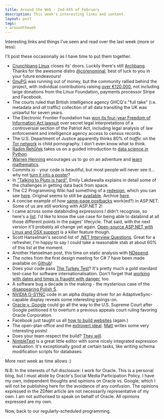 ```yaml
---
title: Around the Web - 2nd-6th of February
description: This week's interesting links and content.
layout: post
tags:
- aroundtheweb
---
```


Interesting links and things I've seen and read over the last week (more or less):

I'll post these occasionally as I have time to put them together.

* [Crunchbang Linux][crunchbanglinux] closes its' doors. Luckily there's still [Archbang][archbanglinux]. Thanks for the awesome distro [@corenominal][core-nominal], best of luck to you in your future endeavours!
* [GnuPG][gnupg-donations] was running out of money, but the community rallied behind the project, with individual contributions raising [over €120,000][gnupg-donations-after], not including large donations from the Linux Foundation, payments processor Stripe and Facebook.
* The courts ruled that British intelligence agency GHCQ's "full take" (i.e. metadata and *all* traffic) collection of all data transiting the UK was unlawful for seven years.
* The Electronic Frontier Foundation has [won its four-year Freedom of Information Act lawsuit][eff-legal-basis-for-spying] over secret legal interpretations of a controversial section of the Patriot Act, including legal analysis of law enforcement and intelligence agency access to census records.
* The U.S. Department of Justice apparently thinks 80% of *traffic* on the [Tor network][doj-tor-traffic] is child pornography. I don't even know what to think.
* [Radim Řehůřek][radim] takes us on a guided introduction to [data science in Python][python-data-science].
* [Warren Henning][warren-henning] encourages us to go on an adventure and [learn mathematics][adventures-in-mathematics].
* Commits.io - your code is beautiful, but most people will never see it... why not [turn it into a poster][commits-io]?
* In ["Talking to Pluto is hard"][talking-to-pluto], Emily Lakdawalla explains in detail some of the challenges in getting data back from space.
* The C2 Programming Wiki had something of a [redesign][c2-redesign], which you can see [here][c2-new]. Original seems to still be [available][c2-original]. Archive [here][c2-archive].
* A concise example of how [same-page postbacks][aspnet-postback] work(ed?) in ASP.NET. Some of us are still working with ASP.NET 2!
* I came across some databinding expressions I didn't recognise, so here's a [list][aspnet-databinding]. I'd like to know the use case for being able to databind at all those different points in the pages' lifecycle. That said, with the next version it'll probably all change yet again. [Open-source ASP.NET with Linux and OSX support][aspnet-five-on-docker] is a killer feature though.
* Scott Hanselman's second list of [.NET Interview Questions][dotnet-interviewquestions]. Great for a refresher, I'm happy to say I could take a reasonable stab at about 60% of this list at the moment.
* Another Hanselman post, this time on static analysis with [NDepend][hanselman-ndepend].
* The notes from the first design meeting for C# 7 have been made available on [Github][c-sharp-design-notes]! 
* Does your code pass [The Turkey Test][turkey-test]? It's pretty much a gold standard test-case for software internationalisation. Don't forget that [working with dates and times is fraught with danger][nodatime-blog], too.
* A software bug a decade in the making - the mysterious case of the [disappearing Polish Ś][polish-s-bug].
* [NVIDIA G-SYNC][nvidia-gsync] code in an alpha display driver for an AdaptiveSync-capable display reveals some interesting goings-on.
* [Oracle v. Google][oracle-v-google] could go all the way to the U.S. Supreme Court after Google petitioned it to overturn a previous appeals court ruling favoring Oracle Corporation.
* Facebook just taught us all [how to build websites][facebook] (again.)
* The open-plan office and the [extrovert ideal][extroverts]. [Matt][matt-blodgett] writes some very interesting posts!
* Does your team respect the build? [They will][siren-of-shame].
* [NimbleText][nimble] is a great little editor with some nicely integrated expression evaluation. It's exceptionally good at certain tasks, like writing schema modification scripts for databases.

More next week as time allows :)

N.B: In the interests of full disclosure: I work for Oracle. This is a personal blog, but I must abide by Oracle's Social Media Participation Policy. I have my own, independent thoughts and opinions on Oracle vs. Google; which I will not be publishing here for the avoidance of any confusion. The opinions expressed in the ZDNet article are not necessarily representative of my own. I am not authorised to speak on behalf of Oracle. All opinions expressed are my own.

Now, back to our regularly-scheduled programming.

[facebook]: https://medium.com/@ericflo/facebook-just-taught-us-all-how-to-build-websites-51f1e7e996f2
[extroverts]: http://www.mattblodgett.com/2015/02/the-open-plan-office-and-extrovert-ideal.html
[siren-of-shame]: http://www.sirenofshame.com/
[crunchbanglinux]: http://crunchbang.org/forums/viewtopic.php?id=38916
[archbanglinux]: http://wiki.archbang.org/index.php?title=Main_Page
[core-nominal]: https://twitter.com/corenominal
[python-data-science]: http://radimrehurek.com/data_science_python/
[radim]: https://twitter.com/radimrehurek
[gnupg-donations]: http://www.propublica.org/article/the-worlds-email-encryption-software-relies-on-one-guy-who-is-going-broke
[gnupg-donations-after]: https://www.gnupg.org
[mass-surveillance-unlawful]: http://www.theguardian.com/uk-news/2015/feb/06/gchq-mass-internet-surveillance-unlawful-court-nsa
[warren-henning]: https://medium.com/@warrenhenning
[adventures-in-mathematics]: https://medium.com/@warrenhenning/a-software-engineers-adventures-in-learning-mathematics-62140c59e5c
[commits-io]: https://commits.io/#
[talking-to-pluto]: http://www.planetary.org/blogs/emily-lakdawalla/2015/01300800-talking-to-pluto-is-hard.html
[aspnet-postback]: http://www.evagoras.com/2011/02/10/how-postback-works-in-asp-net/
[dotnet-interviewquestions]: http://www.hanselman.com/blog/WhatGreatNETDevelopersOughtToKnowMoreNETInterviewQuestions.aspx
[turkey-test]: http://www.moserware.com/2008/02/does-your-code-pass-turkey-test.html
[nodatime-blog]: http://blog.nodatime.org/2011/08/what-wrong-with-datetime-anyway.html
[polish-s-bug]: https://medium.com/medium-eng/the-curious-case-of-disappearing-polish-s-fa398313d4df
[nvidia-gsync]: http://mobile.slashdot.org/comments.pl?sid=6890701&cid=48966895
[oracle-v-google]: http://www.zdnet.com/article/oracle-v-google-could-end-up-in-the-u-s-supreme-court/#ftag=RSSbaffb68
[matt-blodgett]: http://www.mattblodgett.com/
[nimble]: http://nimbletext.com/
[c2-redesign]: http://blog.talles.me/whats-with-the-new-c2-wiki.html
[c2-new]: http://c2.fed.wiki.org/
[c2-original]: http://c2.com/cgi/wiki
[c2-archive]: https://archive.org/details/c2.com-wiki_201501
[hanselman-ndepend]: http://www.hanselman.com/blog/ExitingTheZoneOfPainStaticAnalysisWithNDepend.aspx
[aspnet-databinding]: https://msdn.microsoft.com/en-us/library/ms178366(v=vs.140).aspx
[aspnet-five-on-docker]: blog.markrendle.net/fun-with-asp-net-5-linux-docker-part-3/
[eff-legal-basis-for-spying]: https://www.eff.org/press/releases/eff-wins-battle-over-secret-legal-opinions-government-spying
[tamper-resistant-nail-polish]: http://www.wired.com/2013/12/better-data-security-nail-polish/
[doj-tor-traffic]: http://www.wired.com/2015/01/department-justice-80-percent-tor-traffic-child-porn/
[c-sharp-design-notes]: https://github.com/dotnet/roslyn/issues/98